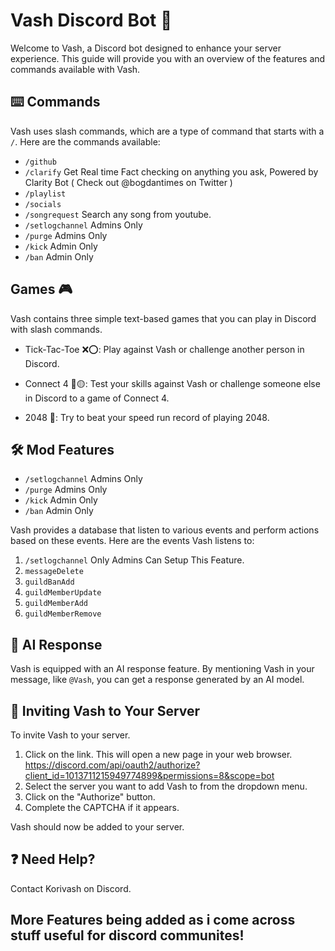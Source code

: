 # Vash Discord Bot :robot:

Welcome to Vash, a Discord bot designed to enhance your server experience. This guide will provide you with an overview of the features and commands available with Vash.

## :keyboard: Commands

Vash uses slash commands, which are a type of command that starts with a `/`. Here are the commands available:

- `/github`
- `/clarify` Get Real time Fact checking on anything you ask, Powered by Clarity Bot ( Check out @bogdantimes on Twitter )
- `/playlist`
- `/socials`
- `/songrequest` Search any song from youtube.
- `/setlogchannel` Admins Only
- `/purge` Admins Only
- `/kick` Admin Only
- `/ban` Admin Only

## Games 🎮
Vash contains three simple text-based games that you can play in Discord with slash commands.

- Tick-Tac-Toe ❌⭕: Play against Vash or challenge another person in Discord.

- Connect 4 🔴🟡: Test your skills against Vash or challenge someone else in Discord to a game of Connect 4.

- 2048 🧩: Try to beat your speed run record of playing 2048.

## :hammer_and_wrench: Mod Features

- `/setlogchannel` Admins Only
- `/purge` Admins Only
- `/kick` Admin Only
- `/ban` Admin Only

Vash provides a database that listen to various events and perform actions based on these events. Here are the events Vash listens to:

1.  `/setlogchannel` Only Admins Can Setup This Feature.
2. `messageDelete`
3. `guildBanAdd`
4. `guildMemberUpdate`
5. `guildMemberAdd`
6. `guildMemberRemove`



## :robot: AI Response

Vash is equipped with an AI response feature. By mentioning Vash in your message, like `@Vash`, you can get a response generated by an AI model.

## :incoming_envelope: Inviting Vash to Your Server

To invite Vash to your server.

1. Click on the link. This will open a new page in your web browser. https://discord.com/api/oauth2/authorize?client_id=1013711215949774899&permissions=8&scope=bot
2. Select the server you want to add Vash to from the dropdown menu.
3. Click on the "Authorize" button.
4. Complete the CAPTCHA if it appears.

Vash should now be added to your server.

## :question: Need Help?

Contact Korivash on Discord.

## More Features being added as i come across stuff useful for discord communites!


